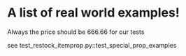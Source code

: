 # A list of real world examples!

Always the price should be 666.66 for our tests

see test_restock_itemprop.py::test_special_prop_examples

